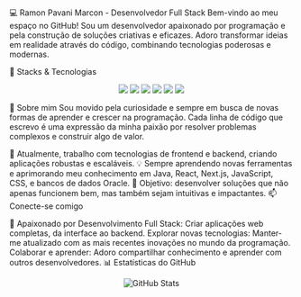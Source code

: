 💻 Ramon Pavani Marcon - Desenvolvedor Full Stack
Bem-vindo ao meu espaço no GitHub! Sou um desenvolvedor apaixonado por programação e pela construção de soluções criativas e eficazes. Adoro transformar ideias em realidade através do código, combinando tecnologias poderosas e modernas.

🚀 Stacks & Tecnologias
<p align="center"> <img src="https://img.shields.io/badge/Java-%23ED8B00.svg?style=for-the-badge&logo=java&logoColor=white" /> <img src="https://img.shields.io/badge/React-%2320232a.svg?style=for-the-badge&logo=react&logoColor=%2361DAFB" /> <img src="https://img.shields.io/badge/Next.js-%23000000.svg?style=for-the-badge&logo=nextdotjs&logoColor=white" /> <img src="https://img.shields.io/badge/CSS3-%231572B6.svg?style=for-the-badge&logo=css3&logoColor=white" /> <img src="https://img.shields.io/badge/JavaScript-%23323330.svg?style=for-the-badge&logo=javascript&logoColor=%23F7DF1E" /> <img src="https://img.shields.io/badge/OracleDB-%23F80000.svg?style=for-the-badge&logo=oracle&logoColor=white" /> </p>
🌟 Sobre mim
Sou movido pela curiosidade e sempre em busca de novas formas de aprender e crescer na programação. Cada linha de código que escrevo é uma expressão da minha paixão por resolver problemas complexos e construir algo de valor.

🔭 Atualmente, trabalho com tecnologias de frontend e backend, criando aplicações robustas e escaláveis.
💡 Sempre aprendendo novas ferramentas e aprimorando meu conhecimento em Java, React, Next.js, JavaScript, CSS, e bancos de dados Oracle.
🎯 Objetivo: desenvolver soluções que não apenas funcionem bem, mas também sejam intuitivas e impactantes.
📫 Conecte-se comigo


🌱 Apaixonado por
Desenvolvimento Full Stack: Criar aplicações web completas, da interface ao backend.
Explorar novas tecnologias: Manter-me atualizado com as mais recentes inovações no mundo da programação.
Colaborar e aprender: Adoro compartilhar conhecimento e aprender com outros desenvolvedores.
📊 Estatísticas do GitHub
<p align="center"> <img src="https://github-readme-stats.vercel.app/api?username=ramonpavani1&show_icons=true&theme=radical" alt="GitHub Stats" /> </p>

